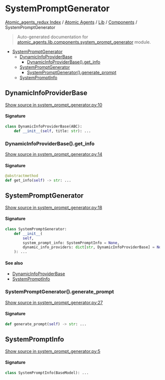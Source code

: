# SystemPromptGenerator

[Atomic_agents_redux Index](../../../README.md#atomic_agents_redux-index) / [Atomic Agents](../../index.md#atomic-agents) / [Lib](../index.md#lib) / [Components](./index.md#components) / SystemPromptGenerator

> Auto-generated documentation for [atomic_agents.lib.components.system_prompt_generator](../../../../atomic_agents/lib/components/system_prompt_generator.py) module.

- [SystemPromptGenerator](#systempromptgenerator)
  - [DynamicInfoProviderBase](#dynamicinfoproviderbase)
    - [DynamicInfoProviderBase().get_info](#dynamicinfoproviderbase()get_info)
  - [SystemPromptGenerator](#systempromptgenerator-1)
    - [SystemPromptGenerator().generate_prompt](#systempromptgenerator()generate_prompt)
  - [SystemPromptInfo](#systempromptinfo)

## DynamicInfoProviderBase

[Show source in system_prompt_generator.py:10](../../../../atomic_agents/lib/components/system_prompt_generator.py#L10)

#### Signature

```python
class DynamicInfoProviderBase(ABC):
    def __init__(self, title: str): ...
```

### DynamicInfoProviderBase().get_info

[Show source in system_prompt_generator.py:14](../../../../atomic_agents/lib/components/system_prompt_generator.py#L14)

#### Signature

```python
@abstractmethod
def get_info(self) -> str: ...
```



## SystemPromptGenerator

[Show source in system_prompt_generator.py:18](../../../../atomic_agents/lib/components/system_prompt_generator.py#L18)

#### Signature

```python
class SystemPromptGenerator:
    def __init__(
        self,
        system_prompt_info: SystemPromptInfo = None,
        dynamic_info_providers: dict[str, DynamicInfoProviderBase] = None,
    ): ...
```

#### See also

- [DynamicInfoProviderBase](#dynamicinfoproviderbase)
- [SystemPromptInfo](#systempromptinfo)

### SystemPromptGenerator().generate_prompt

[Show source in system_prompt_generator.py:27](../../../../atomic_agents/lib/components/system_prompt_generator.py#L27)

#### Signature

```python
def generate_prompt(self) -> str: ...
```



## SystemPromptInfo

[Show source in system_prompt_generator.py:5](../../../../atomic_agents/lib/components/system_prompt_generator.py#L5)

#### Signature

```python
class SystemPromptInfo(BaseModel): ...
```
